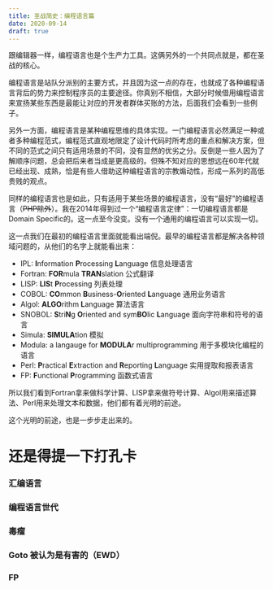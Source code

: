 ```yaml
---
title: 圣战简史：编程语言篇
date: 2020-09-14
draft: true
---
```


跟编辑器一样，编程语言也是个生产力工具。这俩另外的一个共同点就是，都在圣战的核心。

编程语言是站队分派别的主要方式，并且因为这一点的存在，也就成了各种编程语言背后的势力来控制程序员的主要途径。你真别不相信，大部分时候借用编程语言来宣扬某些东西是最能让对应的开发者群体买账的方法，后面我们会看到一些例子。

另外一方面，编程语言是某种编程思维的具体实现。一门编程语言必然满足一种或者多种编程范式，编程范式直观地限定了设计代码时所考虑的重点和解决方案，但不同的范式之间只有适用场景的不同，没有显然的优劣之分。反倒是一些人因为了解顺序问题，总会把后来者当成是更高级的。但殊不知对应的思想远在60年代就已经出现、成熟，恰是有些人借助这种编程语言的宗教煽动性，形成一系列的高低贵贱的观点。

同样的编程语言也是如此，只有适用于某些场景的编程语言，没有“最好”的编程语言（<del>PHP除外</del>）。我在2014年得到过一个“编程语言定律”：一切编程语言都是Domain Specific的。这一点至今没变。没有一个通用的编程语言可以实现一切。

这一点我们在最初的编程语言里面就能看出端倪。最早的编程语言都是解决各种领域问题的，从他们的名字上就能看出来：

- IPL: **I**nformation **P**rocessing **L**anguage 信息处理语言
- Fortran: **FOR**mula **TRAN**slation 公式翻译
- LISP: **LIS**t **P**rocessing 列表处理
- COBOL: **CO**mmon **B**usiness-**O**riented **L**anguage 通用业务语言
- Algol: **ALGO**rithm **L**anguage 算法语言
- SNOBOL: **S**tri**N**g **O**riented and sym**BO**lic **L**anguage 面向字符串和符号的语言
- Simula: **SIMULA**tion 模拟
- Modula: a langauge for **MODULA**r multiprogramming 用于多模块化编程的语言
- Perl: **P**ractical **E**xtraction and **R**eporting **L**anguage 实用提取和报表语言 
- FP: **F**unctional **P**rogramming 函数式语言

所以我们看到Fortran拿来做科学计算、LISP拿来做符号计算、Algol用来描述算法、Perl用来处理文本和数据，他们都有着光明的前途。

这个光明的前途，也是一步步走出来的。

# 还是得提一下打孔卡



### 汇编语言

### 编程语言世代

### 毒瘤

### Goto 被认为是有害的（EWD）

### FP

